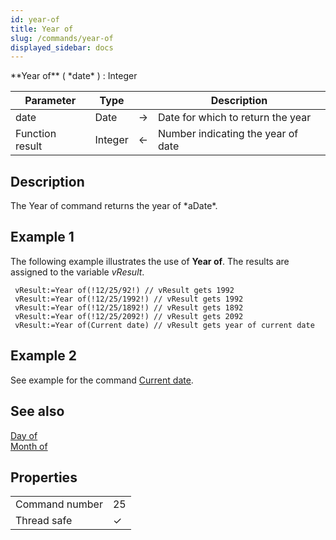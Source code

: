 ```yaml
---
id: year-of
title: Year of
slug: /commands/year-of
displayed_sidebar: docs
---
```


<!--REF #_command_.Year of.Syntax-->**Year of** ( *date* ) : Integer<!-- END REF-->
<!--REF #_command_.Year of.Params-->
| Parameter | Type |  | Description |
| --- | --- | --- | --- |
| date | Date | &#8594;  | Date for which to return the year |
| Function result | Integer | &#8592; | Number indicating the year of date |

<!-- END REF-->

## Description 

<!--REF #_command_.Year of.Summary-->The Year of command returns the year of *aDate*.<!-- END REF-->

## Example 1 

The following example illustrates the use of **Year of**. The results are assigned to the variable *vResult*.

```4d
 vResult:=Year of(!12/25/92!) // vResult gets 1992
 vResult:=Year of(!12/25/1992!) // vResult gets 1992
 vResult:=Year of(!12/25/1892!) // vResult gets 1892
 vResult:=Year of(!12/25/2092!) // vResult gets 2092
 vResult:=Year of(Current date) // vResult gets year of current date
```

## Example 2 

See example for the command [Current date](current-date.md).

## See also 

[Day of](day-of.md)  
[Month of](month-of.md)  

## Properties

|  |  |
| --- | --- |
| Command number | 25 |
| Thread safe | &check; |


